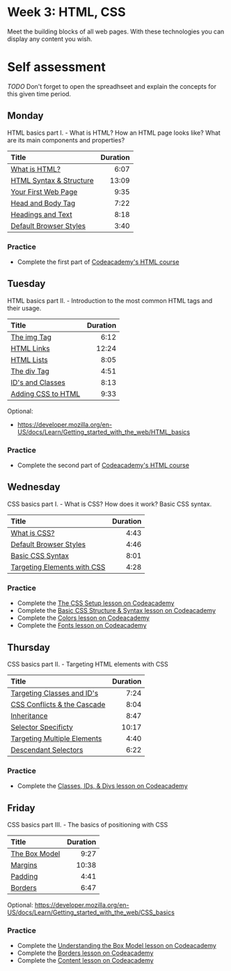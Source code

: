 # Week 3: HTML, CSS

Meet the building blocks of all web pages. With these technologies you can display any content you wish.

# Self assessment

*TODO* Don't forget to open the spreadhseet and explain the concepts for this given time period. 

## Monday 

HTML basics part I. - What is HTML? How an HTML page looks like? What are its main components and properties?

| Title             | Duration |
| :---------------- | --------:|
| [What is HTML?](https://www.youtube.com/watch?v=cZCq8lQ-vZ0) | 6:07 |
| [HTML Syntax & Structure](https://www.youtube.com/watch?v=IJWcX2EDAKg) | 13:09 |
| [Your First Web Page](https://www.youtube.com/watch?v=MnaKa7igX7k) | 9:35 |
| [Head and Body Tag](https://www.youtube.com/watch?v=mNRzWMH5xK0) | 7:22 |
| [Headings and Text](https://www.youtube.com/watch?v=XxZPrn1VFTc) | 8:18 |
| [Default Browser Styles](https://www.youtube.com/watch?v=OwC4xNWihoM) | 3:40 |

### Practice
- Complete the first part of [Codeacademy's HTML course](https://www.codecademy.com/en/courses/learn-html-css/lessons/structure/exercises/what-is-html)


## Tuesday

HTML basics part II. - Introduction to the most common HTML tags and their usage.

| Title             | Duration |
| :---------------- | --------:|
| [The img Tag](https://www.youtube.com/watch?v=g6xsNHnAmlE) | 6:12 |
| [HTML Links](https://www.youtube.com/watch?v=f8pAb3IuECk) | 12:24 |
| [HTML Lists](https://www.youtube.com/watch?v=HeQvQEiGMKk) | 8:05 |
| [The div Tag](https://www.youtube.com/watch?v=-XQlr727A8w) | 4:51 |
| [ID's and Classes](https://www.youtube.com/watch?v=9UNmumTYuq8) | 8:13 |
| [Adding CSS to HTML](https://www.youtube.com/watch?v=Tc4IsPFB01E) | 9:33 |

Optional:
- https://developer.mozilla.org/en-US/docs/Learn/Getting_started_with_the_web/HTML_basics

### Practice
- Complete the second part of [Codeacademy's HTML course](https://www.codecademy.com/en/courses/learn-html-css/lessons/common-elements/exercises/visible-content?action=lesson_resume&link_content_target=interstitial_lesson)

## Wednesday

CSS basics part I. - What is CSS? How does it work? Basic CSS syntax.

| Title             | Duration |
| :---------------- | --------:|
| [What is CSS?](https://www.youtube.com/watch?v=4BEyFVufmM8) | 4:43 |
| [Default Browser Styles](https://www.youtube.com/watch?v=iqTgros3FTc) | 4:46 |
| [Basic CSS Syntax](https://www.youtube.com/watch?v=1CqHws4WZ-M) | 8:01 |
| [Targeting Elements with CSS](https://www.youtube.com/watch?v=f7c7bTrqXic) | 4:28 |

### Practice
- Complete the [The CSS Setup lesson on Codeacademy](https://www.codecademy.com/en/courses/learn-html-css/lessons/css-setup/exercises/what-is-css)
- Complete the [Basic CSS Structure & Syntax lesson on Codeacademy](https://www.codecademy.com/en/courses/learn-html-css/lessons/css-structure-syntax/exercises/element-selectors?action=lesson_resume&link_content_target=interstitial_lesson)
- Complete the [Colors lesson on Codeacademy](https://www.codecademy.com/en/courses/learn-html-css/lessons/css-colors/exercises/power-colors)
- Complete the [Fonts lesson on Codeacademy](https://www.codecademy.com/courses/learn-html-css/lessons/css-fonts/exercises/font-family)

## Thursday

CSS basics part II. - Targeting HTML elements with CSS

| Title             | Duration |
| :---------------- | --------:|
| [Targeting Classes and ID's](https://www.youtube.com/watch?v=hrqo_GOwHHs) | 7:24 |
| [CSS Conflicts & the Cascade](https://www.youtube.com/watch?v=4oPvurjpcNw) | 8:04 |
| [Inheritance](https://www.youtube.com/watch?v=ZMpaebQ3n6A) | 8:47 |
| [Selector Specificty](https://www.youtube.com/watch?v=lZ6R_eYYxoE) | 10:17 |
| [Targeting Multiple Elements](https://www.youtube.com/watch?v=3SOf8gZlBhI) | 4:40 |
| [Descendant Selectors](https://www.youtube.com/watch?v=84KE7OwMjYY) | 6:22 |

### Practice
- Complete the [Classes, IDs, & Divs lesson on Codeacademy](https://www.codecademy.com/en/courses/learn-html-css/lessons/ids-classes-divs/exercises/html-ids)

## Friday

CSS basics part III. - The basics of positioning with CSS

| Title             | Duration |
| :---------------- | --------:|
| [The Box Model](https://www.youtube.com/watch?v=Qx-yzUBqatQ) | 9:27 |
| [Margins](https://www.youtube.com/watch?v=ggo0di5L6sA) | 10:38 |
| [Padding](https://www.youtube.com/watch?v=4YF-eaX4P0k) | 4:41 |
| [Borders](https://www.youtube.com/watch?v=sdn5p4kf91c) | 6:47 |

Optional:
https://developer.mozilla.org/en-US/docs/Learn/Getting_started_with_the_web/CSS_basics

### Practice
- Complete the [Understanding the Box Model lesson on Codeacademy](https://www.codecademy.com/en/courses/learn-html-css/lessons/box-model/exercises/what-is-box-model)
- Complete the [Borders lesson on Codeacademy](https://www.codecademy.com/en/courses/learn-html-css/lessons/borders/exercises/box-borders)
- Complete the [Content lesson on Codeacademy](https://www.codecademy.com/en/courses/learn-html-css/lessons/content/exercises/content-inside)

